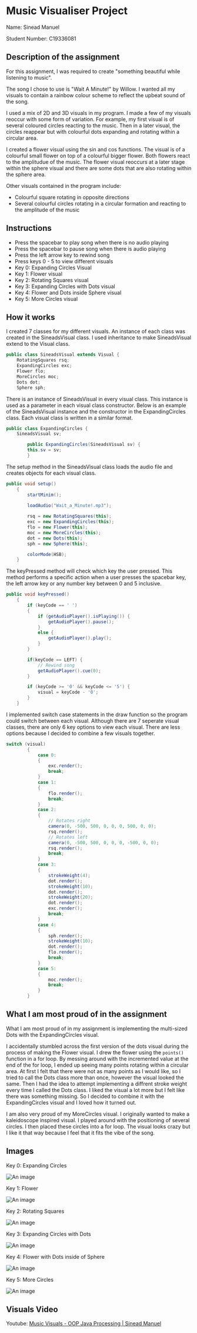 # Music Visualiser Project

Name: Sinead Manuel

Student Number: C19336081

## Description of the assignment
For this assignment, I was required to create "something beautiful while listening to music".

The song I chose to use is "Wait A Minute!" by Willow. I wanted all my visuals to contain a rainbow colour scheme to reflect the upbeat sound of the song.

I used a mix of 2D and 3D visuals in my program. I made a few of my visuals reoccur with some form of variation. For example, my first visual is of several coloured circles reacting to the music. Then in a later visual, the circles reappear but with colourful dots expanding and rotating within a circular area.

I created a flower visual using the sin and cos functions. The visual is of a colourful small flower on top of a colourful bigger flower. Both flowers react to the amplitudue of the music. The flower visual reoccurs at a later stage within the sphere visual and there are some dots that are also rotating within the sphere area.

Other visuals contained in the program include:
- Colourful square rotating in opposite directions
- Several colourful circles rotating in a circular formation and reacting to the amplitude of the music

## Instructions
- Press the spacebar to play song when there is no audio playing
- Press the spacebar to pause song when there is audio playing
- Press the left arrow key to rewind song
- Press keys 0 - 5 to view different visuals
- Key 0: Expanding Circles Visual
- Key 1: Flower visual
- Key 2: Rotating Squares visual
- Key 3: Expanding Circles with Dots visual
- Key 4: Flower and Dots inside Sphere visual
- Key 5: More Circles visual

## How it works
I created 7 classes for my different visuals. An instance of each class was created in the SineadsVisual class. I used inheritance to make SineadsVisual extend to the Visual class.
```Java
public class SineadsVisual extends Visual {
    RotatingSquares rsq;
    ExpandingCircles exc;
    Flower flo;
    MoreCircles moc;
    Dots dot;
    Sphere sph;
```

There is an instance of SineadsVisual in every visual class. This instance is used as a parameter in each visual class constructor. Below is an example of the SineadsVisual instance and the constructor in the ExpandingCircles class. Each visual class is written in a similar format.
```Java
public class ExpandingCircles {
    SineadsVisual sv;

        public ExpandingCircles(SineadsVisual sv) {
	    this.sv = sv;
        }
```

The setup method in the SineadsVisual class loads the audio file and creates objects for each visual class.
```Java
public void setup()
    {
        startMinim();
	
        loadAudio("Wait_a_Minute!.mp3");

        rsq = new RotatingSquares(this);
        exc = new ExpandingCircles(this);
        flo = new Flower(this);
        moc = new MoreCircles(this);
        dot = new Dots(this);
        sph = new Sphere(this);

        colorMode(HSB);
    }
```

The keyPressed method will check which key the user pressed. This method performs a specific action when a user presses the spacebar key, the left arrow key or any number key between 0 and 5 inclusive.
```Java
public void keyPressed()
    {
        if (keyCode == ' ')
        {
            if (getAudioPlayer().isPlaying()) {
                getAudioPlayer().pause();
            }
            else {
                getAudioPlayer().play();
            }
        }

        if(keyCode == LEFT) {
            // Rewind song
            getAudioPlayer().cue(0);
        }

        if (keyCode >= '0' && keyCode <= '5') {
            visual = keyCode - '0';
        }
    }
```

I implemented switch case statements in the draw function so the program could switch between each visual. Although there are 7 seperate visual classes, there are only 6 key options to view each visual. There are less options because I decided to combine a few visuals together.
```Java
switch (visual)
        {
            case 0:
            {
                exc.render();
                break;
            }
            case 1:
            {
                flo.render();
                break;
            }
            case 2:
            {
                // Rotates right
                camera(0, -500, 500, 0, 0, 0, 500, 0, 0);
                rsq.render();
                // Rotates left
                camera(0, -500, 500, 0, 0, 0, -500, 0, 0);
                rsq.render();
                break;
            }
            case 3:
            {                
                strokeWeight(4);
                dot.render();
                strokeWeight(10);
                dot.render();
                strokeWeight(20);
                dot.render();
                exc.render();
                break;
            }
            case 4:
            {
                sph.render();
                strokeWeight(10);
                dot.render();
                flo.render();
                break;
            }
            case 5:
            {                
                moc.render();
                break;
            }
        }
```

## What I am most proud of in the assignment
What I am most proud of in my assignment is implementing the multi-sized Dots with the ExpandingCircles visual.

I accidentally stumbled across the first version of the dots visual during the process of making the Flower visual. I drew the flower using the `points()` function in a for loop. By messing around with the incremented value at the end of the for loop, I ended up seeing many points rotating within a circular area. At first I felt that there were not as many points as I would like, so I tried to call the Dots class more than once, however the visual looked the same. Then I had the idea to attempt implementing a diffrent stroke weight every time I called the Dots class. I liked the visual a lot more but I felt like there was something missing. So I decided to combine it with the ExpandingCircles visual and I loved how it turned out.

I am also very proud of my MoreCircles visual. I originally wanted to make a kaleidoscope inspired visual. I played around with the positioning of several circles. I then placed these circles into a for loop. The visual looks crazy but I like it that way because I feel that it fits the vibe of the song.

## Images
Key 0: Expanding Circles

![An image](images/Expanding_Circles.jpg)

Key 1: Flower

![An image](images/Flower.jpg)

Key 2: Rotating Squares

![An image](images/Rotating_Squares.jpg)

Key 3: Expanding Circles with Dots

![An image](images/ExpandingCircles_Dots.jpg)

Key 4: Flower with Dots inside of Sphere

![An image](images/Flower_Sphere_Dots.jpg)

Key 5: More Circles

![An image](images/MoreCircles_Dots.jpg)

## Visuals Video

Youtube: [Music Visuals - OOP Java Processing | Sinead Manuel](https://www.youtube.com/watch?v=nj5XM3YQusE)
